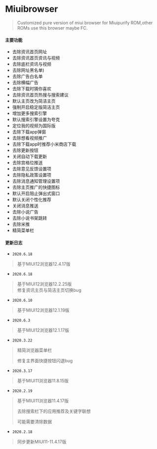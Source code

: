 # Miuibrowser
> Customized pure version of miui browser for Miuipurify ROM,other ROMs use this browser maybe FC.

#### 主要功能
- 去除资讯首页网址
- 去除资讯首页资讯与视频
- 去除底栏资讯与视频
- 去除网址黑名单)
- 去除广告白名单
- 去除横幅广告
- 去除下载时猜你喜欢
- 去除资讯首页热搜与搜索建议
- 默认主页改为简洁主页
- 强制开启稳定版简洁主页
- 增加更多搜索引擎
- 默认搜索引擎设置为夸克
- 定位我的视频为国际版
- 去除下载app弹窗
- 去除想看视频推广
- 去除下载app时推荐小米商店下载
- 去除更新按钮
- 关闭自动下载更新
- 去除宫格位推送
- 去除意见反馈设置项
- 去除隐私政策设置项
- 去除消息通知管理设置项
- 去除主页推广的快捷图标
- 默认开启阻止弹出式窗口
- 默认关闭个性化推荐
- 关闭消息推送
- 去除小说广告
- 去除小说书架跳转
- 去除米推
- 精简菜单栏


#### 更新日志
* `2020.6.18`
> 基于MIUI12浏览器12.4.17版<br>

* `2020.6.18`
> 基于MIUI12浏览器12.2.25版<br>
> 修复资讯主页与简洁主页切换bug<br>

* `2020.6.10`
> 基于MIUI12浏览器12.1.19版<br>

* `2020.6.3`
> 基于MIUI12浏览器12.1.17版<br>

* `2020.3.22`
> 精简浏览器菜单栏<br>
>
> 修复主界面快捷按钮闪退bug<br>

* `2020.3.17`
> 基于MIUI11浏览器11.8.15版<br>

* `2020.2.19`
> 基于MIUI11浏览器11.4.17版<br>
>
> 去除搜索栏下的应用推荐及关键字联想<br>
>
> 可能需要清除数据<br>

* `2020.2.18`
> 同步更新MIUI11-11.4.17版<br>
